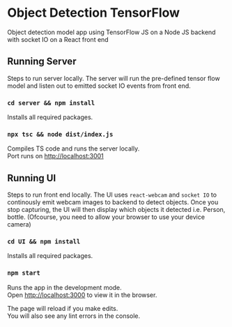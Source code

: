 # Object Detection TensorFlow
Object detection model app using TensorFlow JS on a Node JS backend with socket IO on a React front end

## Running Server
Steps to run server locally. The server will run the pre-defined tensor flow model and listen out to emitted socket IO events from front end.

### `cd server && npm install` 

Installs all required packages.

### `npx tsc && node dist/index.js`

Compiles TS code and runs the server locally.\
Port runs on [http://localhost:3001](http://localhost:3001) 

## Running UI
Steps to run front end locally. The UI uses `react-webcam` and `socket IO` to continously emit webcam images to backend to detect objects. Once you stop capturing, the UI will then display which objects it detected i.e. Person, bottle. (Ofcourse, you need to allow your browser to use your device camera)

### `cd UI && npm install` 

Installs all required packages.

### `npm start` 

Runs the app in the development mode.\
Open [http://localhost:3000](http://localhost:3000) to view it in the browser.

The page will reload if you make edits.\
You will also see any lint errors in the console.
